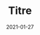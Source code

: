 ---
title: "Titre"
collection: publications
permalink: /publication/2021-peace-agreement-strength
date: 2021-01-27
venue: 'Political Science Research and Methods'
paperurl: '/files/pdf/research/Agreement Strength Accepted.pdf'
link: 'https://doi.org/10.1017/psrm.2019.23'
code: 'https://doi.org/10.7910/DVN/VUY8UI'
github: 'https://github.com/jayrobwilliams/Peace-Agreement-Strength'
citation: 'Williams, Rob, Daniel J. Gustafson, Stephen E. Gent, and Mark J.C. Crescenzi. 2021. &quot;A Latent Variable Approach to Measuring and Explaining Peace Agreement Strength.&quot; <i>Political Science Research and Methods</i> 9(1): 89-105. doi:10.1017/psrm.2019.23'
---